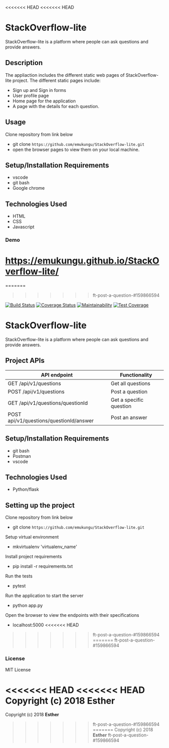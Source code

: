 <<<<<<< HEAD
<<<<<<< HEAD
# StackOverflow-lite
StackOverflow-lite is a platform where people can ask questions and provide answers.

## Description
The appliaction includes the different static web pages of StackOverflow-lite project.
The different static pages include:
* Sign up and Sign in forms
* User profile page
* Home page for the application
* A page with the details for each question.


## Usage
Clone repository from link below
* git clone `https://github.com/emukungu/StackOverflow-lite.git`
* open the browser pages to view them on your local machine.

## Setup/Installation Requirements
* vscode
* git bash
* Google chrome

## Technologies Used
* HTML
* CSS
* Javascript

### Demo
https://emukungu.github.io/StackOverflow-lite/
=======
=======
>>>>>>> ft-post-a-question-#159866594

[![Build Status](https://travis-ci.org/emukungu/StackOverflow-lite.svg?branch=ft-post-a-question-%23159866594)](https://travis-ci.org/emukungu/StackOverflow-lite) [![Coverage Status](https://coveralls.io/repos/github/emukungu/StackOverflow-lite/badge.svg?branch=ft-post-a-question-%23159866594)](https://coveralls.io/github/emukungu/StackOverflow-lite?branch=ft-post-a-question-%23159866594) [![Maintainability](https://api.codeclimate.com/v1/badges/a99a88d28ad37a79dbf6/maintainability)](https://codeclimate.com/github/codeclimate/codeclimate/maintainability) [![Test Coverage](https://api.codeclimate.com/v1/badges/a99a88d28ad37a79dbf6/test_coverage)](https://codeclimate.com/github/codeclimate/codeclimate/test_coverage)

# StackOverflow-lite
StackOverflow-lite is a platform where people can ask questions and provide answers.

## Project APIs

API endpoint | Functionality
-------------|--------------
GET /api/v1/questions| Get all questions
POST /api/v1/questions| Post a question
GET /api/v1/questions/questionId| Get a specific question
POST api/v1/questions/questionId/answer| Post an answer

## Setup/Installation Requirements
* git bash
* Postman
* vscode

## Technologies Used
* Python/flask

## Setting up the project
Clone repository from link below
* git clone `https://github.com/emukungu/StackOverflow-lite.git`

Setup virtual environment
* mkvirtualenv 'virtualenv_name' 

Install project requirements
* pip install -r requirements.txt

Run the tests
* pytest 

Run the application to start the server
* python app.py 

Open the browser to view the endpoints with their specifications
* localhost:5000 
<<<<<<< HEAD
>>>>>>> ft-post-a-question-#159866594
=======
>>>>>>> ft-post-a-question-#159866594

### License
MIT License

<<<<<<< HEAD
<<<<<<< HEAD
Copyright (c) 2018 **Esther**
=======
Copyright (c) 2018 **Esther**
>>>>>>> ft-post-a-question-#159866594
=======
Copyright (c) 2018 **Esther**
>>>>>>> ft-post-a-question-#159866594
